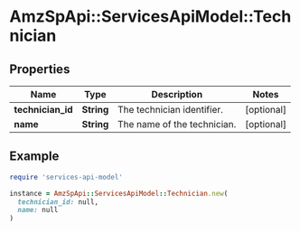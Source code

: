 # AmzSpApi::ServicesApiModel::Technician

## Properties

| Name | Type | Description | Notes |
| ---- | ---- | ----------- | ----- |
| **technician_id** | **String** | The technician identifier. | [optional] |
| **name** | **String** | The name of the technician. | [optional] |

## Example

```ruby
require 'services-api-model'

instance = AmzSpApi::ServicesApiModel::Technician.new(
  technician_id: null,
  name: null
)
```

